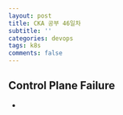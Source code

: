 ```yaml
---
layout: post
title: CKA 공부 46일차
subtitle: ''
categories: devops
tags: k8s
comments: false
---
```


## Control Plane Failure

-

